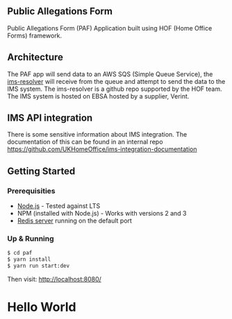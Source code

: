 Public Allegations Form
------------------------------
Public Allegations Form (PAF) Application built using HOF (Home Office Forms) framework.

## Architecture

The PAF app will send data to an AWS SQS (Simple Queue Service), the [ims-resolver](https://github.com/UKHomeOffice/ims-resolver/) will receive from the queue and attempt to send the data to the IMS system.  The ims-resolver is a github repo supported by the HOF team.  The IMS system is hosted on EBSA hosted by a supplier, Verint.

## IMS API integration

There is some sensitive information about IMS integration.  The documentation of this can be found in an internal repo
https://github.com/UKHomeOffice/ims-integration-documentation

## Getting Started

### Prerequisities

- [Node.js](https://nodejs.org/en/) - Tested against LTS 
- NPM (installed with Node.js) - Works with versions 2 and 3
- [Redis server](http://redis.io/download) running on the default port

### Up & Running

```bash
$ cd paf
$ yarn install
$ yarn run start:dev
```
Then visit: [http://localhost:8080/](http://localhost:8080/)

# Hello World
